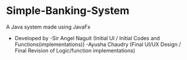 # Simple-Banking-System
A Java system made using JavaFx


- Developed by 
      -Sir Angel Naguit (Initial UI / Initial Codes and Functions(implementations))
      -Ayusha Chaudry (Final UI/UX Design / Final Revision of Logic/function implementations)
